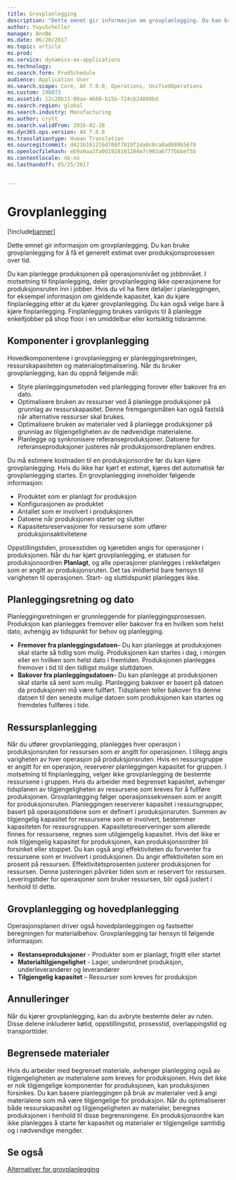 ```yaml
---
title: Grovplanlegging
description: "Dette emnet gir informasjon om grovplanlegging. Du kan bruke grovplanlegging for å få et generelt estimat over produksjonsprosessen over tid."
author: YuyuScheller
manager: AnnBe
ms.date: 06/20/2017
ms.topic: article
ms.prod: 
ms.service: dynamics-ax-applications
ms.technology: 
ms.search.form: ProdSchedule
audience: Application User
ms.search.scope: Core, AX 7.0.0, Operations, UnifiedOperations
ms.custom: 198073
ms.assetid: 12c28b11-80aa-4668-b15b-724cb24890bd
ms.search.region: global
ms.search.industry: Manufacturing
ms.author: crytt
ms.search.validFrom: 2016-02-28
ms.dyn365.ops.version: AX 7.0.0
ms.translationtype: Human Translation
ms.sourcegitcommit: d421b161216d700f7819f1da8c0ca8ad089b5670
ms.openlocfilehash: eb9a9aa3fa0d1928101204e7c902a6777bbbef5b
ms.contentlocale: nb-no
ms.lasthandoff: 05/25/2017


---
```


# <a name="operations-scheduling"></a>Grovplanlegging

[!include[banner](../includes/banner.md)]


Dette emnet gir informasjon om grovplanlegging. Du kan bruke grovplanlegging for å få et generelt estimat over produksjonsprosessen over tid.

Du kan planlegge produksjonen på operasjonsnivået og jobbnivået. I motsetning til finplanlegging, deler grovplanlegging ikke operasjonene for produksjonsruten inn i jobber. Hvis du vil ha flere detaljer i planleggingen, for eksempel informasjon om gjeldende kapasitet, kan du kjøre finplanlegging etter at du kjører grovplanlegging. Du kan også velge bare å kjøre finplanlegging. Finplanlegging brukes vanligvis til å planlegge enkeltjobber på shop floor i en umiddelbar eller kortsiktig tidsramme.

## <a name="components-of-operations-scheduling"></a>Komponenter i grovplanlegging
Hovedkomponentene i grovplanlegging er planleggingsretningen, ressurskapasiteten og materialoptimalisering. Når du bruker grovplanlegging, kan du oppnå følgende mål:

-   Styre planleggingsmetoden ved planlegging forover eller bakover fra en dato.
-   Optimalisere bruken av ressurser ved å planlegge produksjoner på grunnlag av ressurskapasitet. Denne fremgangsmåten kan også fastslå når alternative ressurser skal brukes.
-   Optimalisere bruken av materialer ved å planlegge produksjoner på grunnlag av tilgjengeligheten av de nødvendige materialene.
-   Planlegge og synkronisere referanseproduksjoner. Datoene for referanseproduksjoner justeres når produksjonsordreplanen endres.

Du må estimere kostnaden til en produksjonsordre før du kan kjøre grovplanlegging. Hvis du ikke har kjørt et estimat, kjøres det automatisk før grovplanlegging startes. En grovplanlegging inneholder følgende informasjon:

-   Produktet som er planlagt for produksjon
-   Konfigurasjonen av produktet
-   Antallet som er involvert i produksjonen
-   Datoene når produksjonen starter og slutter
-   Kapasitetsreservasjoner for ressursene som utfører produksjonsaktivitetene

Oppstillingstiden, prosesstiden og kjøretiden angis for operasjoner i produksjonen. Når du har kjørt grovplanlegging, er statusen for produksjonsordren **Planlagt**, og alle operasjoner planlegges i rekkefølgen som er angitt av produksjonsruten. Det tas imidlertid bare hensyn til varigheten til operasjonen. Start- og sluttidspunkt planlegges ikke.

## <a name="scheduling-direction-and-date"></a>Planleggingsretning og dato
Planleggingsretningen er grunnleggende for planleggingsprosessen. Produksjon kan planlegges fremover eller bakover fra en hvilken som helst dato, avhengig av tidspunkt for behov og planlegging.

-   **Fremover fra planleggingsdatoen**– Du kan planlegge at produksjonen skal starte så tidlig som mulig. Produksjonen kan startes i dag, i morgen eller en hvilken som helst dato i fremtiden. Produksjonen planlegges fremover i tid til den tidligst mulige sluttdatoen.
-   **Bakover fra planleggingsdatoen**– Du kan planlegge at produksjonen skal starte så sent som mulig. Planlegging bakover er basert på datoen da produksjonen må være fullført. Tidsplanen teller bakover fra denne datoen til den seneste mulige datoen som produksjonen kan startes og fremdeles fullføres i tide.

## <a name="resource-scheduling"></a>Ressursplanlegging
Når du utfører grovplanlegging, planlegges hver operasjon i produksjonsruten for ressursen som er angitt for operasjonen. I tillegg angis varigheten av hver operasjon på produksjonsruten. Hvis en ressursgruppe er angitt for en operasjon, reserverer planleggingen kapasitet for gruppen. I motsetning til finplanlegging, velger ikke grovplanlegging de bestemte ressursene i gruppen. Hvis du arbeider med begrenset kapasitet, avhenger tidsplanen av tilgjengeligheten av ressursene som kreves for å fullføre produksjonen. Grovplanlegging følger operasjonssekvensen som er angitt for produksjonsruten. Planleggingen reserverer kapasitet i ressursgrupper, basert på operasjonstidene som er definert i produksjonsruten. Summen av tilgjengelig kapasitet for ressursene som er involvert, bestemmer kapasiteten for ressursgruppen. Kapasitetsreserveringer som allerede finnes for ressursene, regnes som utilgjengelig kapasitet. Hvis det ikke er nok tilgjengelig kapasitet for produksjonen, kan produksjonsordrer bli forsinket eller stoppet. Du kan også angi effektiviteten du forventer fra ressursene som er involvert i produksjonen. Du angir effektiviteten som en prosent på ressursen. Effektivitetsprosenten justerer produksjonen for ressursen. Denne justeringen påvirker tiden som er reservert for ressursen. Leveringstider for operasjoner som bruker ressursen, blir også justert i henhold til dette.

## <a name="operations-scheduling-and-master-planning"></a>Grovplanlegging og hovedplanlegging
Operasjonsplanen driver også hovedplanleggingen og fastsetter beregningen for materialbehov. Grovplanlegging tar hensyn til følgende informasjon:

-   **Restanseproduksjoner** - Produkter som er planlagt, frigitt eller startet
-   **Materialtilgjengelighet** - Lager, underordnet produksjon, underleverandører og leverandører
-   **Tilgjengelig kapasitet** – Ressurser som kreves for produksjon

## <a name="cancellations"></a>Annulleringer
Når du kjører grovplanlegging, kan du avbryte bestemte deler av ruten. Disse delene inkluderer køtid, oppstillingstid, prosesstid, overlappingstid og transporttider.

## <a name="finite-materials"></a>Begrensede materialer
Hvis du arbeider med begrenset materiale, avhenger planlegging også av tilgjengeligheten av materialene som kreves for produksjonen. Hvis det ikke er nok tilgjengelige komponenter for produksjonen, kan produksjonen forsinkes. Du kan basere planleggingen på bruk av materialer ved å angi materialene som må være tilgjengelige for produksjon. Når du optimaliserer både ressurskapasitet og tilgjengeligheten av materialer, beregnes produksjonen i henhold til disse begrensningene. En produksjonsordre kan ikke planlegges å starte før kapasitet og materialer er tilgjengelige samtidig og i nødvendige mengder.

<a name="see-also"></a>Se også
--------

[Alternativer for grovplanlegging](operation-scheduling-options.md)




